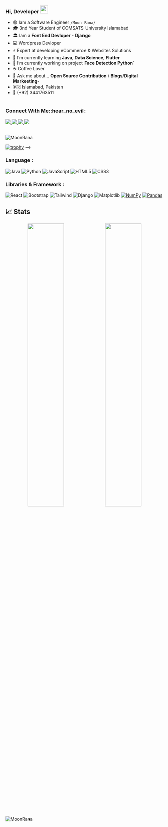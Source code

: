 ### Hi, Developer <img src="https://media.giphy.com/media/hvRJCLFzcasrR4ia7z/giphy.gif" width="25px">

- 😄 Iam a Software Engineer `/Moon Rana/`
- 🎓 3nd Year Student  of COMSATS University Islamabad
- 🏛 Iam a **Font End Devloper** - **Django**
- 💻 Wordpress Devloper
- ⚡ Expert at developing eCommerce & Websites Solutions
- 🌱 I’m currently learning **Java**, **Data Science**, **Flutter**
- 🔭 I’m currently working on project **Face Detection Python**`
- ☕️ Coffee Lover
- 💬 Ask me about... **Open Source Contribution** /  **Blogs**/**Digital Markeeting**- 
- 🇵🇰 Islamabad, Pakistan
- 📱 (+92) 3441763511
<br><br>
<h3 align="left">Connect With Me::hear_no_evil:</h3>

<a href="https://www.linkedin.com/in/mansoor-rana-351065215/">
  <img src="https://img.shields.io/badge/LinkedIn-0077B5?style=for-the-badge&logo=linkedin&logoColor=white" /> 
 </a> 
<a href="mailto:ranamansoorv7@gmail.com">
  <img src="https://img.shields.io/badge/Gmail-D14836?style=for-the-badge&logo=gmail&logoColor=white"   />
</a>
<a href="https://twitter.com/MoonRana812">
  <img src="https://img.shields.io/badge/Twitter-1DA1F2?style=for-the-badge&logo=twitter&logoColor=white"   />
</a>

<a href="https://moonrana.me/">
<img src="https://img.shields.io/badge/Portfolio-000000?style=for-the-badge&logo=opsgenie&logoColor=ffffff"></a> 
<br> <br>
<p align="left"> <img src="https://komarev.com/ghpvc/?username=MoonRana&label=Profile%20views&color=0e75b6&style=flat" alt="MoonRana" /> </p>


[![trophy](https://github-profile-trophy.vercel.app/?username=MoonRana&theme=onedark)](https://github.com/MoonRana/github-profile-trophy) -->
### Language :
![Java](https://img.shields.io/badge/-java-E34A86?style=flat-square&logo=java)
![Python](https://img.shields.io/badge/-Python-black?style=flat-square&logo=Python)
![JavaScript](https://img.shields.io/badge/-JavaScript-black?style=flat-square&logo=javascript)
![HTML5](https://img.shields.io/badge/-HTML5-E34F26?style=flat-square&logo=html5&logoColor=white)
![CSS3](https://img.shields.io/badge/-CSS3-1572B6?style=flat-square&logo=css3)

### Libraries & Framework :

![React](https://img.shields.io/badge/-React-black?style=flat-square&logo=react)
![Bootstrap](https://img.shields.io/badge/-Bootstrap-563D7C?style=flat-square&logo=bootstrap)
![Tailwind](https://img.shields.io/badge/-Tailwind-563D7C?style=flat-square&logo=tailwind)
![Django](https://img.shields.io/badge/-Django-563D7C?style=flat-square&logo=django)
![Matplotlib](https://img.shields.io/badge/-Matplotlib-563D7C?style=flat-square&logo=matplotlib)
<a href="#"><img alt="NumPy" src="https://img.shields.io/badge/Numpy%20-%23013243.svg?logo=numpy&logoColor=white"></a>
<a href="#"><img alt="Pandas" src="https://img.shields.io/badge/Pandas%20-%23150458.svg?logo=pandas&logoColor=white"></a>

## 📈 Stats
<p align="center">
	
  <img width="48%" src="https://github-readme-stats.vercel.app/api?username=MoonRana&show_icons=true&theme=tokyonight" />
  <img width="48%" src="https://github-readme-streak-stats.herokuapp.com/?user=MoonRana&theme=tokyonight" />
</p>


<p><img align="left" src="https://github-readme-stats.vercel.app/api/top-langs?username=MoonRana&show_icons=true&locale=en&layout=compact=true&theme=tokyonightt" alt="MoonRana" /></p>



<!-- <div align="center">
<a href="https://moonrana.me/">
<img src="https://img.shields.io/badge/Portfolio-000000?style=for-the-badge&logo=opsgenie&logoColor=ffffff"></a> 
<a href="https://github.com/MoonRana">
<img src="https://img.shields.io/badge/Github-211F1F?style=for-the-badge&logo=GitHub&logoColor=ffffff"></a>
   -->
  
-

